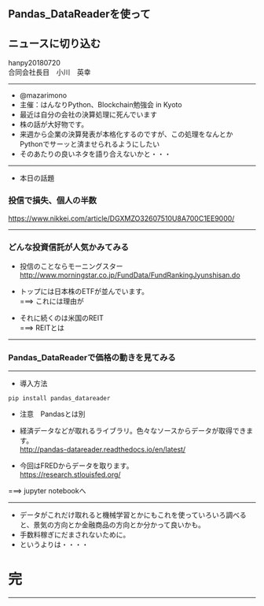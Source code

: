 
## Pandas_DataReaderを使って
## ニュースに切り込む

hanpy20180720     
合同会社長目　小川　英幸     

---

- @mazarimono       
- 主催：はんなりPython、Blockchain勉強会 in Kyoto       
- 最近は自分の会社の決算処理に死んでいます     
- 株の話が大好物です。     
- 来週から企業の決算発表が本格化するのですが、この処理をなんとかPythonでサーッと済ませられるようにしたい     
- そのあたりの良いネタを語り合えないかと・・・     
      
---    

- 本日の話題      
### 投信で損失、個人の半数
https://www.nikkei.com/article/DGXMZO32607510U8A700C1EE9000/      



---

### どんな投資信託が人気かみてみる
- 投信のことならモーニングスター     
http://www.morningstar.co.jp/FundData/FundRankingJyunshisan.do      
     
- トップには日本株のETFが並んでいます。     
===> これには理由が     
      
- それに続くのは米国のREIT     
===> REITとは      

---      

### Pandas_DataReaderで価格の動きを見てみる


--- 

- 導入方法
```python3
pip install pandas_datareader     
```
- 注意　Pandasとは別     
      
- 経済データなどが取れるライブラリ。色々なソースからデータが取得できます。      
http://pandas-datareader.readthedocs.io/en/latest/     
     
- 今回はFREDからデータを取ります。     
https://research.stlouisfed.org/       

===> jupyter notebookへ     

---     

- データがこれだけ取れると機械学習とかにもこれを使っていろいろ調べると、景気の方向とか金融商品の方向とか分かって良いかも。      
- 手数料稼ぎにだまされないために。      
- というよりは・・・・
      
# 完

---- 
